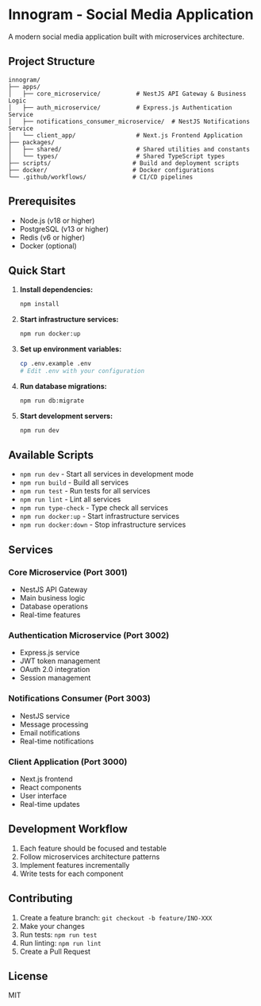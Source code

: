 # Innogram - Social Media Application

A modern social media application built with microservices architecture.

## Project Structure

```
innogram/
├── apps/
│   ├── core_microservice/          # NestJS API Gateway & Business Logic
│   ├── auth_microservice/          # Express.js Authentication Service
│   ├── notifications_consumer_microservice/  # NestJS Notifications Service
│   └── client_app/                 # Next.js Frontend Application
├── packages/
│   ├── shared/                     # Shared utilities and constants
│   └── types/                      # Shared TypeScript types
├── scripts/                       # Build and deployment scripts
├── docker/                        # Docker configurations
└── .github/workflows/             # CI/CD pipelines
```

## Prerequisites

- Node.js (v18 or higher)
- PostgreSQL (v13 or higher)
- Redis (v6 or higher)
- Docker (optional)

## Quick Start

1. **Install dependencies:**
   ```bash
   npm install
   ```

2. **Start infrastructure services:**
   ```bash
   npm run docker:up
   ```

3. **Set up environment variables:**
   ```bash
   cp .env.example .env
   # Edit .env with your configuration
   ```

4. **Run database migrations:**
   ```bash
   npm run db:migrate
   ```

5. **Start development servers:**
   ```bash
   npm run dev
   ```

## Available Scripts

- `npm run dev` - Start all services in development mode
- `npm run build` - Build all services
- `npm run test` - Run tests for all services
- `npm run lint` - Lint all services
- `npm run type-check` - Type check all services
- `npm run docker:up` - Start infrastructure services
- `npm run docker:down` - Stop infrastructure services

## Services

### Core Microservice (Port 3001)
- NestJS API Gateway
- Main business logic
- Database operations
- Real-time features

### Authentication Microservice (Port 3002)
- Express.js service
- JWT token management
- OAuth 2.0 integration
- Session management

### Notifications Consumer (Port 3003)
- NestJS service
- Message processing
- Email notifications
- Real-time notifications

### Client Application (Port 3000)
- Next.js frontend
- React components
- User interface
- Real-time updates

## Development Workflow

1. Each feature should be focused and testable
2. Follow microservices architecture patterns
3. Implement features incrementally
4. Write tests for each component

## Contributing

1. Create a feature branch: `git checkout -b feature/INO-XXX`
2. Make your changes
3. Run tests: `npm run test`
4. Run linting: `npm run lint`
5. Create a Pull Request

## License

MIT
